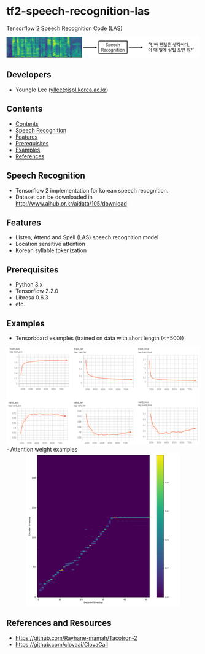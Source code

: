 # tf2-speech-recognition-las
Tensorflow 2 Speech Recognition Code (LAS)

<center><img src="./image/pic1.png"></center>


## Developers
* Younglo Lee (yllee@ispl.korea.ac.kr)

## Contents
  * [Contents](#contents)
  * [Speech Recognition](#speechrecognition)
  * [Features](#features)
  * [Prerequisites](#prerequisites)
  * [Examples](#examples)
  * [References](#references)
    
## Speech Recognition
- Tensorflow 2 implementation for korean speech recognition.
- Dataset can be downloaded in http://www.aihub.or.kr/aidata/105/download

## Features
- Listen, Attend and Spell (LAS) speech recognition model
- Location sensitive attention
- Korean syllable tokenization

## Prerequisites
- Python 3.x
- Tensorflow 2.2.0
- Librosa 0.6.3
- etc.

## Examples
- Tensorboard examples (trained on data with short length (<=500))
<center><img src="./image/pic2.png"></center>
- Attention weight examples
<center><img src="./image/pic3.png"></center>

## References and Resources
- https://github.com/Rayhane-mamah/Tacotron-2
- https://github.com/clovaai/ClovaCall
